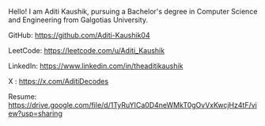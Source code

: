 Hello! I am Aditi Kaushik, pursuing a Bachelor's degree in Computer Science and Engineering from Galgotias University.

GitHub: https://github.com/Aditi-Kaushik04

LeetCode: https://leetcode.com/u/Aditi_Kaushik

LinkedIn: https://www.linkedin.com/in/theaditikaushik

X : https://x.com/AditiDecodes

Resume: https://drive.google.com/file/d/1TyRuYICa0D4neWMkT0gOvVxKwcjHz4tF/view?usp=sharing